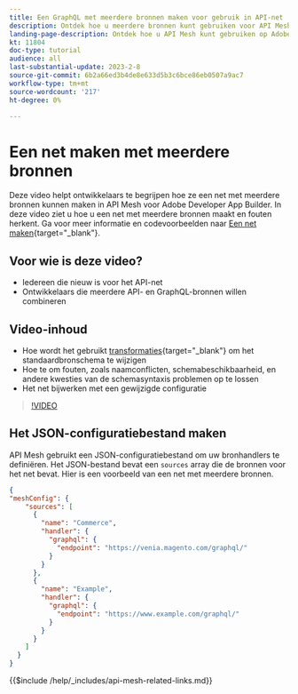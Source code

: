 ```yaml
---
title: Een GraphQL met meerdere bronnen maken voor gebruik in API-net
description: Ontdek hoe u meerdere bronnen kunt gebruiken voor API Mesh op Adobe Commerce en [!DNL Adobe App Builder]. Meer informatie over enkele algemene fouten en hoe u deze kunt oplossen.
landing-page-description: Ontdek hoe u API Mesh kunt gebruiken op Adobe Commerce en [!DNL Adobe App Builder]. Leer hoe u een net maakt met meerdere bronnen en hoe u enkele algemene fouten oplost.
kt: 11804
doc-type: tutorial
audience: all
last-substantial-update: 2023-2-8
source-git-commit: 6b2a66ed3b4de8e633d5b3c6bce86eb0507a9ac7
workflow-type: tm+mt
source-wordcount: '217'
ht-degree: 0%

---
```


# Een net maken met meerdere bronnen

Deze video helpt ontwikkelaars te begrijpen hoe ze een net met meerdere bronnen kunnen maken in API Mesh voor Adobe Developer App Builder. In deze video ziet u hoe u een net met meerdere bronnen maakt en fouten herkent. Ga voor meer informatie en codevoorbeelden naar [Een net maken](https://developer.adobe.com/graphql-mesh-gateway/gateway/create-mesh/#create-a-mesh-1){target="_blank"}.

## Voor wie is deze video?

* Iedereen die nieuw is voor het API-net
* Ontwikkelaars die meerdere API- en GraphQL-bronnen willen combineren

## Video-inhoud

* Hoe wordt het gebruikt [transformaties](https://developer.adobe.com/graphql-mesh-gateway/gateway/transforms/){target="_blank"} om het standaardbronschema te wijzigen
* Hoe te om fouten, zoals naamconflicten, schemabeschikbaarheid, en andere kwesties van de schemasyntaxis problemen op te lossen
* Het net bijwerken met een gewijzigde configuratie

>[!VIDEO](https://video.tv.adobe.com/v/3414125)

## Het JSON-configuratiebestand maken

API Mesh gebruikt een JSON-configuratiebestand om uw bronhandlers te definiëren. Het JSON-bestand bevat een `sources` array die de bronnen voor het net bevat. Hier is een voorbeeld van een net met meerdere bronnen.

```json
{
"meshConfig": {
    "sources": [
      {
        "name": "Commerce",
        "handler": {
          "graphql": {
            "endpoint": "https://venia.magento.com/graphql/"
          }
        }
      },
      {
        "name": "Example",
        "handler": {
          "graphql": {
            "endpoint": "https://www.example.com/graphql/"
          }
        }
      }
    ]
  }
}
```

{{$include /help/_includes/api-mesh-related-links.md}}
